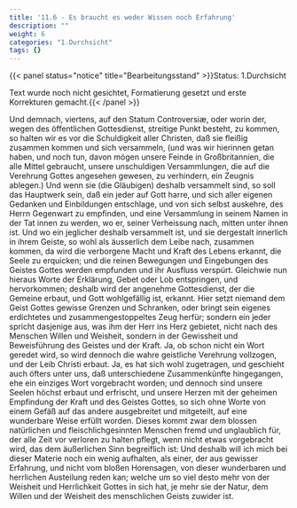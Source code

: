 ```yaml
---
title: '11.6 - Es braucht es weder Wissen noch Erfahrung'
description: ""
weight: 6
categories: "1.Durchsicht"
tags: {}
---
```


{{< panel status="notice" title="Bearbeitungsstand" >}}Status: 1.Durchsicht

Text wurde noch nicht gesichtet, Formatierung gesetzt und erste Korrekturen gemacht.{{< /panel >}}

<!-- Seite 488 -->

Und demnach, viertens, auf den Statum
Controversiæ, oder worin der, wegen des öffentlichen
Gottesdienst, streitige Punkt besteht, zu
kommen, so halten wir es vor die Schuldigkeit aller
Christen, daß sie fleißig zusammen kommen und sich
versammeln, (und was wir hierinnen getan haben,
und noch tun, davon mögen unsere Feinde in Großbritannien,
die alle Mittel gebraucht, unsere unschuldigen
Versammlungen, die auf die Verehrung
Gottes angesehen gewesen, zu verhindern, ein Zeugnis
ablegen.) Und wenn sie (die Gläubigen) deshalb
versammelt sind, so soll das Hauptwerk sein, daß
ein jeder auf Gott harre, und sich aller eigenen Gedanken
und Einbildungen entschlage, und von sich selbst
auskehre, des Herrn Gegenwart zu empfinden, und
eine Versammlung in seinem Namen in der Tat
innen zu werden, wo er, seiner Verheissung nach,
mitten unter ihnen ist. Und wo ein jeglicher deshalb
versammelt ist, und sie dergestalt innerlich in ihrem
Geiste, so wohl als äusserlich dem Leibe nach, zusammen
kommen, da wird die verborgene Macht und
Kraft des Lebens erkannt, die Seele zu erquicken;
und die reinen Bewegungen und Eingebungen des<!-- Seite 489 -->
Geistes Gottes werden empfunden und ihr Ausfluss
verspürt. Gleichwie nun hieraus Worte der Erklärung,
Gebet oder Lob entspringen, und hervorkommen;
deshalb wird der angenehme Gottesdienst, der die
Gemeine erbaut, und Gott wohlgefällig ist, erkannt.
Hier setzt niemand dem Geist Gottes gewisse
Grenzen und Schranken, oder bringt sein eigenes
erdichtetes und zusammengestoppeltes Zeug herfür;
sondern ein jeder spricht dasjenige aus, was ihm
der Herr ins Herz gebietet, nicht nach des Menschen
Willen und Weisheit, sondern in der Gewissheit
und Beweisführung des Geistes und der Kraft. Ja,
ob schon nicht ein Wort geredet wird, so wird dennoch
die wahre geistliche Verehrung vollzogen, und
der Leib Christi erbaut. Ja, es hat sich wohl zugetragen,
und geschieht auch öfters unter uns, daß unterschiedene
Zusammenkünfte hingegangen, ehe ein einziges
Wort vorgebracht worden; und dennoch sind
unsere Seelen höchst erbaut und erfrischt, und unsere
Herzen mit der geheimen Empfindung der Kraft
und des Geistes Gottes, so sich ohne Worte von einem
Gefäß auf das andere ausgebreitet und mitgeteilt,
auf eine wunderbare Weise erfüllt worden.
Dieses kommt zwar dem blossen natürlichen und
fleischlichgesinnten Menschen fremd und unglaublich
für, der alle Zeit vor verloren zu halten pflegt, wenn
nicht etwas vorgebracht wird, das dem äußerlichen
Sinn begreiflich ist: Und deshalb will ich mich bei
dieser Materie noch ein wenig aufhalten, als einer,
der aus gewisser Erfahrung, und nicht vom bloßen Horensagen,
von dieser wunderbaren und herrlichen Austeilung
reden kan; welche um so viel desto mehr von
der Weisheit und Herrlichkeit Gottes in sich hat,
je mehr sie der Natur, dem Willen und der Weisheit
des menschlichen Geists zuwider ist.

